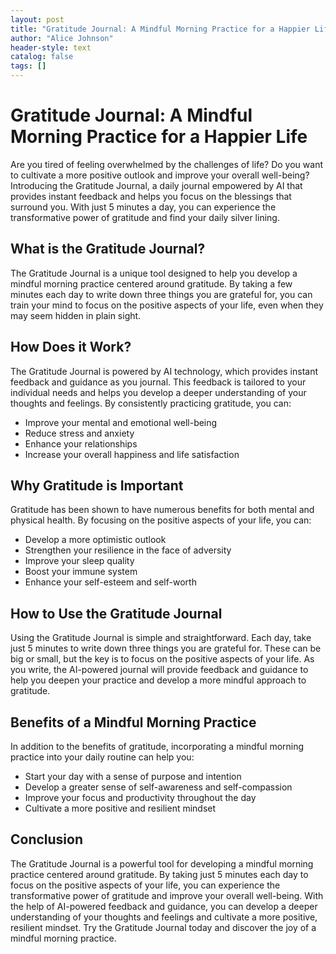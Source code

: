 ```yaml
---
layout: post
title: "Gratitude Journal: A Mindful Morning Practice for a Happier Life"
author: "Alice Johnson"
header-style: text
catalog: false
tags: []
---
```


# Gratitude Journal: A Mindful Morning Practice for a Happier Life

Are you tired of feeling overwhelmed by the challenges of life? Do you want to cultivate a more positive outlook and improve your overall well-being? Introducing the Gratitude Journal, a daily journal empowered by AI that provides instant feedback and helps you focus on the blessings that surround you. With just 5 minutes a day, you can experience the transformative power of gratitude and find your daily silver lining.

## What is the Gratitude Journal?

The Gratitude Journal is a unique tool designed to help you develop a mindful morning practice centered around gratitude. By taking a few minutes each day to write down three things you are grateful for, you can train your mind to focus on the positive aspects of your life, even when they may seem hidden in plain sight.

## How Does it Work?

The Gratitude Journal is powered by AI technology, which provides instant feedback and guidance as you journal. This feedback is tailored to your individual needs and helps you develop a deeper understanding of your thoughts and feelings. By consistently practicing gratitude, you can:

* Improve your mental and emotional well-being
* Reduce stress and anxiety
* Enhance your relationships
* Increase your overall happiness and life satisfaction

## Why Gratitude is Important

Gratitude has been shown to have numerous benefits for both mental and physical health. By focusing on the positive aspects of your life, you can:

* Develop a more optimistic outlook
* Strengthen your resilience in the face of adversity
* Improve your sleep quality
* Boost your immune system
* Enhance your self-esteem and self-worth

## How to Use the Gratitude Journal

Using the Gratitude Journal is simple and straightforward. Each day, take just 5 minutes to write down three things you are grateful for. These can be big or small, but the key is to focus on the positive aspects of your life. As you write, the AI-powered journal will provide feedback and guidance to help you deepen your practice and develop a more mindful approach to gratitude.

## Benefits of a Mindful Morning Practice

In addition to the benefits of gratitude, incorporating a mindful morning practice into your daily routine can help you:

* Start your day with a sense of purpose and intention
* Develop a greater sense of self-awareness and self-compassion
* Improve your focus and productivity throughout the day
* Cultivate a more positive and resilient mindset

## Conclusion

The Gratitude Journal is a powerful tool for developing a mindful morning practice centered around gratitude. By taking just 5 minutes each day to focus on the positive aspects of your life, you can experience the transformative power of gratitude and improve your overall well-being. With the help of AI-powered feedback and guidance, you can develop a deeper understanding of your thoughts and feelings and cultivate a more positive, resilient mindset. Try the Gratitude Journal today and discover the joy of a mindful morning practice.